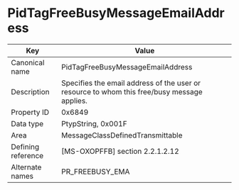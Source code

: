# PidTagFreeBusyMessageEmailAddress

| Key | Value |
|---|---|
| Canonical name | PidTagFreeBusyMessageEmailAddress |
| Description | Specifies the email address of the user or resource to whom this free/busy message applies. |
| Property ID | 0x6849 |
| Data type | PtypString, 0x001F |
| Area | MessageClassDefinedTransmittable |
| Defining reference | [MS-OXOPFFB] section 2.2.1.2.12 |
| Alternate names | PR_FREEBUSY_EMA |
